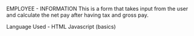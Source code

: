 EMPLOYEE - INFORMATION 
    This is a form that takes input from the user and calculate the net pay after having tax and gross pay. 
    
Language Used - 
HTML 
Javascript (basics)

